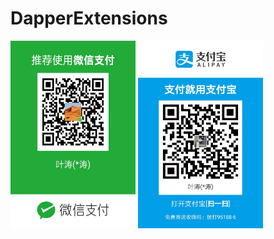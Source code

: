 # DapperExtensions

<img src="https://github.com/znyet/img/blob/master/wx.jpg?raw=true" width="200px" height="300px" />
<img src="https://github.com/znyet/img/blob/master/zfb.jpg?raw=true" width="200px" height="300px"  />
